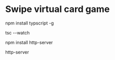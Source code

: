 # Swipe virtual card game

npm install typscript -g

tsc --watch

npm install http-server

http-server